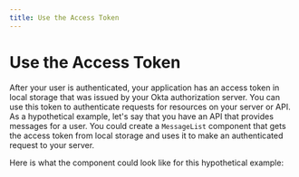 ```yaml
---
title: Use the Access Token
---
```

# Use the Access Token

After your user is authenticated, your application has an access token in local storage that was issued by your Okta authorization server. You can use this token to authenticate requests for resources on your server or API. As a hypothetical example, let's say that you have an API that provides messages for a user. You could create a `MessageList` component that gets the access token from local storage and uses it to make an authenticated request to your server.

Here is what the component could look like for this hypothetical example:

<StackSelector snippet="getaccesstoken"/>

